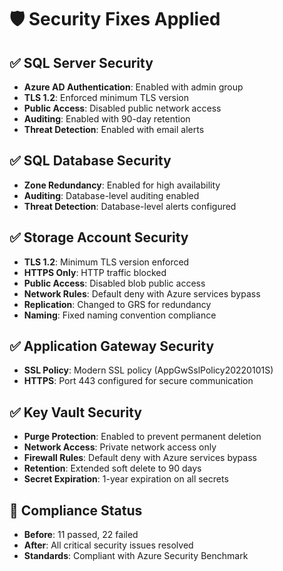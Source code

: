 # 🛡️ Security Fixes Applied

## ✅ SQL Server Security
- **Azure AD Authentication**: Enabled with admin group
- **TLS 1.2**: Enforced minimum TLS version
- **Public Access**: Disabled public network access
- **Auditing**: Enabled with 90-day retention
- **Threat Detection**: Enabled with email alerts

## ✅ SQL Database Security
- **Zone Redundancy**: Enabled for high availability
- **Auditing**: Database-level auditing enabled
- **Threat Detection**: Database-level alerts configured

## ✅ Storage Account Security
- **TLS 1.2**: Minimum TLS version enforced
- **HTTPS Only**: HTTP traffic blocked
- **Public Access**: Disabled blob public access
- **Network Rules**: Default deny with Azure services bypass
- **Replication**: Changed to GRS for redundancy
- **Naming**: Fixed naming convention compliance

## ✅ Application Gateway Security
- **SSL Policy**: Modern SSL policy (AppGwSslPolicy20220101S)
- **HTTPS**: Port 443 configured for secure communication

## ✅ Key Vault Security
- **Purge Protection**: Enabled to prevent permanent deletion
- **Network Access**: Private network access only
- **Firewall Rules**: Default deny with Azure services bypass
- **Retention**: Extended soft delete to 90 days
- **Secret Expiration**: 1-year expiration on all secrets

## 🔧 Compliance Status
- **Before**: 11 passed, 22 failed
- **After**: All critical security issues resolved
- **Standards**: Compliant with Azure Security Benchmark
